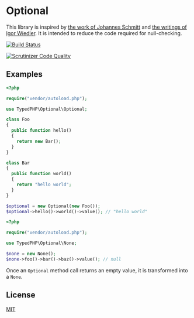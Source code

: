 # Optional

This library is inspired by [the work of Johannes Schmitt](https://github.com/schmittjoh/php-option) and [the writings of Igor Wiedler](https://igor.io/2014/01/10/functional-library-null.html). It is intended to reduce the code required for null-checking.

[![Build Status](https://travis-ci.org/typedphp/php-optional.svg?branch=master)](https://travis-ci.org/typedphp/php-optional)

[![Scrutinizer Code Quality](https://scrutinizer-ci.com/g/typedphp/php-optional/badges/quality-score.png?b=master)](https://scrutinizer-ci.com/g/typedphp/php-optional/?branch=master)

## Examples

```php
<?php

require("vendor/autoload.php");

use TypedPHP\Optional\Optional;

class Foo
{
  public function hello()
  {
    return new Bar();
  }
}

class Bar
{
  public function world()
  {
    return "hello world";
  }
}

$optional = new Optional(new Foo());
$optional->hello()->world()->value(); // "hello world"
```

```php
<?php

require("vendor/autoload.php");

use TypedPHP\Optional\None;

$none = new None();
$none->foo()->bar()->baz()->value(); // null
```

Once an `Optional` method call returns an empty value, it is transformed into a `None`.

## License

[MIT](license.md)

